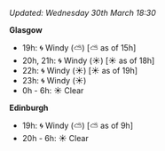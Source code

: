 *Updated: Wednesday 30th March 18:30*

**Glasgow**

* 19h: :cyclone: Windy (:partly_sunny:) [:partly_sunny: as of 15h]
* 20h, 21h: :cyclone: Windy (:sunny:) [:sunny: as of 18h]
* 22h: :cyclone: Windy (:sunny:) [:sunny: as of 19h]
* 23h: :cyclone: Windy (:sunny:)
* 0h - 6h: :sunny: Clear

**Edinburgh**

* 19h: :cyclone: Windy (:partly_sunny:) [:partly_sunny: as of 9h]
* 20h - 6h: :sunny: Clear
